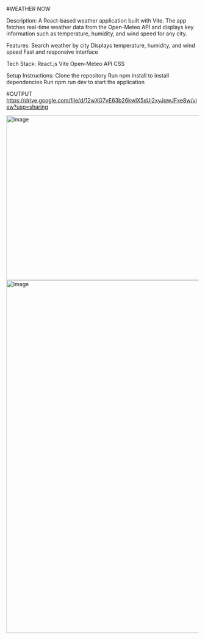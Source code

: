 #WEATHER NOW

Description:
A React-based weather application built with Vite. The app fetches real-time weather data from the Open-Meteo API and displays key information such as temperature, humidity, and wind speed for any city.

Features:
Search weather by city
Displays temperature, humidity, and wind speed
Fast and responsive interface

Tech Stack:
React.js
Vite
Open-Meteo API
CSS

Setup Instructions:
Clone the repository
Run npm install to install dependencies
Run npm run dev to start the application

#OUTPUT
https://drive.google.com/file/d/12wXG7vE63b26kwlX5sUj2xyJqwJFxe8w/view?usp=sharing

<img width="608" height="432" alt="Image" src="https://github.com/user-attachments/assets/a0c275a2-1f7a-4a78-8abe-cf6b6223a51a" />

<img width="539" height="925" alt="Image" src="https://github.com/user-attachments/assets/6745f996-8ec3-4de4-b3eb-412be2b30a2e" />
